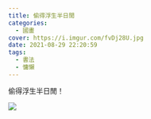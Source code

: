 ```yaml
---
title: 偷得浮生半日閒
categories:
  - 國畫
cover: https://i.imgur.com/fvDj28U.jpg
date: 2021-08-29 22:20:59
tags:
  - 書法
  - 慵懶
---
```


偷得浮生半日閒！

![](https://i.imgur.com/fvDj28U.jpg)
